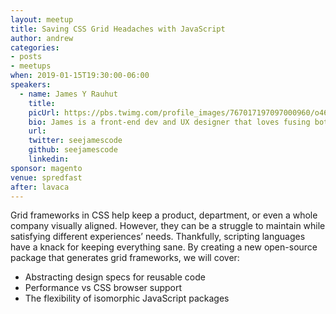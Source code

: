 ```yaml
---
layout: meetup
title: Saving CSS Grid Headaches with JavaScript
author: andrew
categories:
- posts
- meetups
when: 2019-01-15T19:30:00-06:00
speakers:
  - name: James Y Rauhut
    title:
    picUrl: https://pbs.twimg.com/profile_images/767017197097000960/o46faNuz_400x400.jpg
    bio: James is a front-end dev and UX designer that loves fusing both roles. He enjoys talking about design systems, progressive web apps, and that horrid CSS-in-JS. Serious contributions to the web dev community include CSS Gridish and Create React App DevOps. Not-so-serious contributions include <a href="https://IsTexasBackYet.com">IsTexasBackYet.com</a>.
    url:
    twitter: seejamescode
    github: seejamescode
    linkedin:
sponsor: magento
venue: spredfast
after: lavaca
---
```


Grid frameworks in CSS help keep a product, department, or even a whole company visually aligned. However, they can be a struggle to maintain while satisfying different experiences’ needs. Thankfully, scripting languages have a knack for keeping everything sane. By creating a new open-source package that generates grid frameworks, we will cover:

* Abstracting design specs for reusable code
* Performance vs CSS browser support
* The flexibility of isomorphic JavaScript packages

